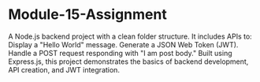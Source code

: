 # Module-15-Assignment
A Node.js backend project with a clean folder structure. It includes APIs to:  Display a "Hello World" message. Generate a JSON Web Token (JWT). Handle a POST request responding with "I am post body." Built using Express.js, this project demonstrates the basics of backend development, API creation, and JWT integration.

